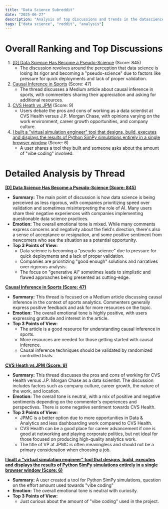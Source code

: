 ```yaml
---
title: "Data Science Subreddit"
date: "2025-06-27"
description: "Analysis of top discussions and trends in the datascience subreddit"
tags: ["data science", "reddit", "analysis"]
---
```


# Overall Ranking and Top Discussions
1.  [[D] Data Science Has Become a Pseudo-Science](https://www.reddit.com/r/datascience/comments/1lluwlv/data_science_has_become_a_pseudoscience/) (Score: 845)
    *   The discussion revolves around the perception that data science is losing its rigor and becoming a "pseudo-science" due to factors like pressure for quick deployments and lack of proper validation.
2.  [Causal Inference in Sports](https://medium.com/@joshamayo7/causal-inference-in-sports-7d911a248375) (Score: 47)
    *   The thread discusses a Medium article about causal inference in sports, with commenters sharing their appreciation and asking for additional resources.
3.  [CVS Heath vs JPM](https://www.reddit.com/r/datascience/comments/1llvtfl/cvs_heath_vs_jpm/) (Score: 9)
    *   Users debate the pros and cons of working as a data scientist at CVS Health versus J.P. Morgan Chase, with opinions varying on the work environment, career growth opportunities, and company culture.
4.  [I built a "virtual simulation engineer" tool that designs, build, executes and displays the results of Python SimPy simulations entirely in a single browser window](https://i.redd.it/4g1jooknci9f1.png) (Score: 6)
    *   A user shares a tool they built and someone asks about the amount of "vibe coding" involved.

# Detailed Analysis by Thread
**[[D] Data Science Has Become a Pseudo-Science (Score: 845)](https://www.reddit.com/r/datascience/comments/1lluwlv/data_science_has_become_a_pseudoscience/)**
*  **Summary:** The main point of discussion is how data science is being perceived as less rigorous, with companies prioritizing speed over validation and sometimes misinterpreting the role of AI. Many users share their negative experiences with companies implementing questionable data science practices.
*  **Emotion:** The overall emotional tone is mixed. While many comments express concerns and negativity about the field's direction, there's also a sense of acceptance or resignation, and some positive sentiment from newcomers who see the situation as a potential opportunity.
*  **Top 3 Points of View:**
    *   Data science is becoming a "pseudo-science" due to pressure for quick deployments and a lack of proper validation.
    *   Companies are prioritizing "good enough" solutions and narratives over rigorous analysis.
    *   The focus on "generative AI" sometimes leads to simplistic and flawed approaches being presented as cutting-edge.

**[Causal Inference in Sports (Score: 47)](https://medium.com/@joshamayo7/causal-inference-in-sports-7d911a248375)**
*  **Summary:**  This thread is focused on a Medium article discussing causal inference in the context of sports analytics. Commenters generally express positive feedback and ask for more resources on the topic.
*  **Emotion:** The overall emotional tone is highly positive, with users expressing gratitude and interest in the article.
*  **Top 3 Points of View:**
    *   The article is a good resource for understanding causal inference in sports.
    *   More resources are needed for those getting started with causal inference.
    *   Causal inference techniques should be validated by randomized controlled trials.

**[CVS Heath vs JPM (Score: 9)](https://www.reddit.com/r/datascience/comments/1llvtfl/cvs_heath_vs_jpm/)**
*  **Summary:**  This thread discusses the pros and cons of working for CVS Health versus J.P. Morgan Chase as a data scientist. The discussion includes factors such as company culture, career growth, the nature of the work, and location.
*  **Emotion:** The overall tone is neutral, with a mix of positive and negative sentiments depending on the commenter's experiences and perspectives. There is some negative sentiment towards CVS Health.
*  **Top 3 Points of View:**
    *   JPMC is a better option due to more opportunities in Data & Analytics and less dashboarding work compared to CVS Health.
    *   CVS Health can be a good place for career advancement if one is good at networking and playing corporate politics, but not ideal for those focused on producing high-quality analytics work.
    *   The title of VP at JPMC is often meaningless and should not be a primary consideration when choosing a job.

**[I built a "virtual simulation engineer" tool that designs, build, executes and displays the results of Python SimPy simulations entirely in a single browser window (Score: 6)](https://i.redd.it/4g1jooknci9f1.png)**
*  **Summary:** A user created a tool for Python SimPy simulations, question on the effort amount used towards "vibe coding"
*  **Emotion:** The overall emotional tone is neutral with curiosity.
*  **Top 3 Points of View:**
    *   Just curious about the amount of "vibe coding" used in the project.
